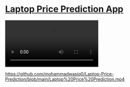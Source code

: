 # [Laptop Price Prediction App](https://mohammadwasiq0-laptop-price-prediction-main-4zc6zw.streamlit.app/)

<video src="https://github.com/mohammadwasiq0/Laptop-Price-Prediction/blob/main/Laptop%20Price%20Prediction.mp4" controls="controls" style="max-width: 730px;">
</video>

https://github.com/mohammadwasiq0/Laptop-Price-Prediction/blob/main/Laptop%20Price%20Prediction.mp4
